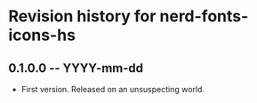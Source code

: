 # Revision history for nerd-fonts-icons-hs

## 0.1.0.0 -- YYYY-mm-dd

* First version. Released on an unsuspecting world.
